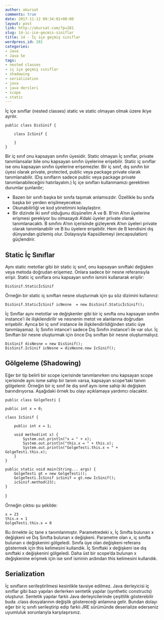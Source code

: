 ```yaml
---
author: akursat
comments: true
date: 2017-11-12 09:34:01+00:00
layout: post
link: http://akursat.com/?p=281
slug: 14-ic-ice-gecmis-siniflar
title: 14 - İç içe geçmiş sınıflar
wordpress_id: 281
categories:
- Java
- Java Se
tags:
- nested classes
- iç içe geçmiş sınıflar
- shadowing
- serialization
- java
- java dersleri
- scope
- static
---
```



İç içe sınıflar (nested classes) static ve static olmayan olmak üzere ikiye ayrılır.


    
    public class DisSinif {

        class IcSinif {
            
        }
    }

Bir iç sınıf onu kapsayan sınıfın üyesidir. Static olmayan İç sınıflar, private tanımlansalar bile onu kapsayan sınıfın üyelerine erişebilir. Static iç sınıflar ise onu kapsayan sınıfın üyelerine erişemezler. Bir iç sınıf, dış sınıfın bir üyesi olarak private, protected, public veya package private olarak tanımlanabilir. (Dış sınıfların sadece public veya package private tanımlanabileceğini hatırlayalım.)
İç içe sınıfları kullanmamızı gerektiren durumlar şunlardır;
* Bazen bir sınıfı başka bir sınıfa taşımak anlamsızdır. Özellikle bu sınıfa başka bir yerden erişilmeyecekse.
* Okunabilirliği ve kod yönetimini kolaylaştırır.
* Bir dizinde iki sınıf olduğunu düşünelim A ve B. B’nin A’nın üyelerine erişmesi gerekiyor bu olmasaydı A’daki üyeler private olarak tanımlanacaktı. B sınıfını A’nın içerisinde gizleyerek A’nın üyeleri private olarak tanımlanabilir ve B bu üyelere erişebilir. Hem de B kendisini dış dünyandan gizlemiş olur. Dolayısıyla Kapsüllemeyi (encapsulation) güçlendirir.



## Static İç Sınıflar



Aynı static metotlar gibi bir static iç sınıf, onu kapsayan sınıftaki değişken veya metoda doğrudan erişemez. Onlara sadece bir nesne referansıyla erişir.
Static iç sınıflara onu kapsayan sınıfın ismini kullanarak erişilir:


    
    DisSinif.StaticİcSinif



Örneğin bir static iç sınıftan nesne oluşturmak için şu söz dizimini kullanırız:


    
    DisSinif.StaticİcSinif icNesne  = new DisSinif.StaticİcSinif();

İç Sınıflar aynı metotlar ve değişkenler gibi bir iç sınıfta onu kapsayan sınıfın instance’i ile ilişkilendirilir ve nesnenin metot ve alanlarına doğrudan erişebilir. Ayrıca bir iç sınıf instance ile ilişkilendirildiğinden static üye tanımlayamaz.
İç Sınıfın intance’i sadece Dış Sınıfın instance’i ile var olur. İç Sınıftan bir nesne oluşturmak için önce Dış sınıftan bir nesne oluşturmalıyız.
  
    DisSinif disNesne = new DisSinif();
    DisSinif.IcSinif icNesne = disNesne.new IcSinif();



## Gölgeleme (Shadowing)
Eğer bir tip belirli bir scope içerisinde tanımlanırken onu kapsayan scope içerisinde aynı isme sahip bir tanım varsa, kapsayan scope’taki tanım gölgelenir. Örneğin bir iç sınıf ile dış sınıf aynı isme sahip iki değişken barındırıyorsa. Aşağıdaki örnek bu olayı açıklamaya yardımcı olacaktır.

    
    public class GolgeTesti {

    public int x = 0;

    class IcSinif {

        public int x = 1;

        void method(int x) {
            System.out.println("x = " + x);
            System.out.println("this.x = " + this.x);
            System.out.println("GolgeTesti.this.x = " + GolgeTesti.this.x);
        }
    }

    public static void main(String... args) {
    	GolgeTesti gt = new GolgeTesti();
    	GolgeTesti.IcSinif icSinif = gt.new IcSinif();
    	icSinif.method(23);
    }
}


Örneğin çıktısı şu şekilde:

    x = 23
    this.x = 1
    GolgeTesti.this.x = 0



Bu örnekte üç tane x tanımlanmıştır. Parametredeki x, İç Sınıfta bulunan x değişkeni ve Dış Sınıfta bulunan x değişkeni.
Parametre olan x, iç sınıfta bulunan x değişkenini gölgeledi. Sınıfa üye olan değişkeni referans göstermek için this kelimesini kullandık. İç Sınıftaki x değişkeni ise dış sınıftaki x değişkenini gölgeledi. Daha üst bir scope’da bulunan x değişkenine erişmek için ise sınıf isminin ardından this kelimesini kullandık. 
## Serialization
İç sınıfların serileştirilmesi kesinlikle tavsiye edilmez. Java derleyicisi iç sınıflar gibi bazı yapıları derlerken sentetik yapılar (synthetic constructs) oluşturur. Sentetik yapılar farklı Java derleyicilerinde çeşitlilik gösterebilir buda .class dosyalarının değişlik göstereceği anlamına gelir. Bundan dolayı eğer bir iç sınıfı serileştirip edip farklı JRE sürümünde deserialize ederseniz uyumluluk sorunlarıyla karşılaşırsınız.

